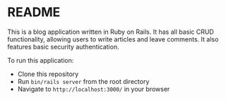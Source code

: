 # README

This is a blog application written in Ruby on Rails. It has all basic CRUD functionality, allowing users to write articles and leave comments. It also features basic security authentication.

To run this application:
- Clone this repository
- Run `bin/rails server` from the root directory
- Navigate to `http://localhost:3000/` in your browser